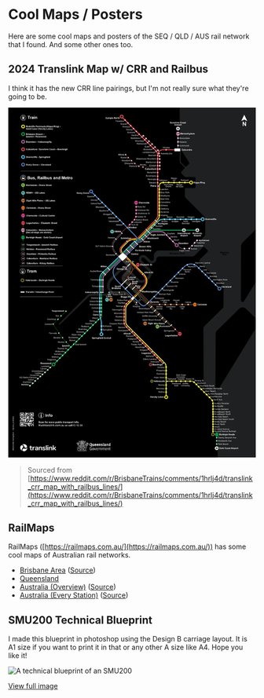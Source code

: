 # Cool Maps / Posters

Here are some cool maps and posters of the SEQ / QLD / AUS rail network that I found. And some other ones too.

## 2024 Translink Map w/ CRR and Railbus

I think it has the new CRR line pairings, but I'm not really sure what they're going to be.

![](../media/MapsPosters/translink-crr-map-with-railbus-lines.webp)

> Sourced from [https://www.reddit.com/r/BrisbaneTrains/comments/1hrlj4d/translink_crr_map_with_railbus_lines/](https://www.reddit.com/r/BrisbaneTrains/comments/1hrlj4d/translink_crr_map_with_railbus_lines/)

## RailMaps

RailMaps ([https://railmaps.com.au/](https://railmaps.com.au/)) has some cool maps of Australian rail networks.

- [Brisbane Area](../media/MapsPosters/RailMaps-Brisbane.pdf) ([Source](https://railmaps.com.au/brisbane.htm))
- [Queensland](https://railmaps.com.au/queensland.htm)
- [Australia (Overview)](../media/MapsPosters/RailMaps-Australia.pdf) ([Source](https://railmaps.com.au/index.html))
- [Australia (Every Station)](../media/MapsPosters/RailMaps-Australia_Every_Station.pdf) ([Source](https://railmaps.com.au/National_Rail_Map.htm))

## SMU200 Technical Blueprint

I made this blueprint in photoshop using the Design B carriage layout. It is A1 size if you want to print it in that or any other A size like A4. Hope you like it!

![A technical blueprint of an SMU200](../media/MapsPosters/SMU200_blueprint.png)

[View full image](../media/MapsPosters/SMU200_blueprint.png)
